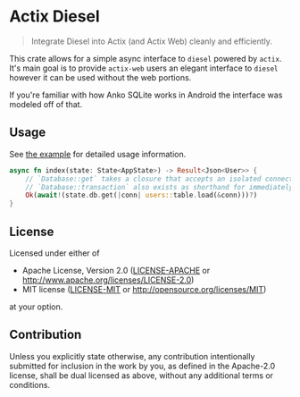# Actix Diesel
> Integrate Diesel into Actix (and Actix Web) cleanly and efficiently.

This crate allows for a simple async interface to `diesel` powered by `actix`. It's main goal is to provide
`actix-web` users an elegant interface to `diesel` however it can be used without the web portions.

If you're familiar with how Anko SQLite works in Android the interface was modeled off of that.

## Usage

See [the example](./example) for detailed usage information.

```rust
async fn index(state: State<AppState>) -> Result<Json<User>> {
    // `Database::get` takes a closure that accepts an isolated connection
    // `Database::transaction` also exists as shorthand for immediately entering a transaction
    Ok(await!(state.db.get(|conn| users::table.load(&conn)))?)
}
```

## License

Licensed under either of

 * Apache License, Version 2.0
   ([LICENSE-APACHE](LICENSE-APACHE) or http://www.apache.org/licenses/LICENSE-2.0)
 * MIT license
   ([LICENSE-MIT](LICENSE-MIT) or http://opensource.org/licenses/MIT)

at your option.

## Contribution

Unless you explicitly state otherwise, any contribution intentionally submitted
for inclusion in the work by you, as defined in the Apache-2.0 license, shall be
dual licensed as above, without any additional terms or conditions.
